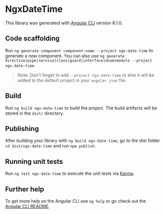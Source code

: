 # NgxDateTime

This library was generated with [Angular CLI](https://github.com/angular/angular-cli) version 8.1.0.

## Code scaffolding

Run `ng generate component component-name --project ngx-date-time` to generate a new component. You can also use `ng generate directive|pipe|service|class|guard|interface|enum|module --project ngx-date-time`.
> Note: Don't forget to add `--project ngx-date-time` or else it will be added to the default project in your `angular.json` file. 

## Build

Run `ng build ngx-date-time` to build the project. The build artifacts will be stored in the `dist/` directory.

## Publishing

After building your library with `ng build ngx-date-time`, go to the dist folder `cd dist/ngx-date-time` and run `npm publish`.

## Running unit tests

Run `ng test ngx-date-time` to execute the unit tests via [Karma](https://karma-runner.github.io).

## Further help

To get more help on the Angular CLI use `ng help` or go check out the [Angular CLI README](https://github.com/angular/angular-cli/blob/master/README.md).
